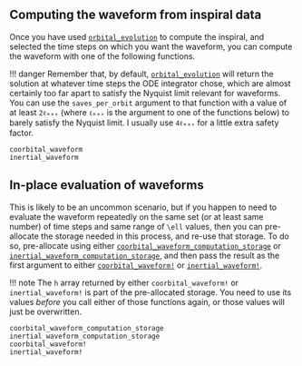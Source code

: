 ## Computing the waveform from inspiral data

Once you have used [`orbital_evolution`](@ref) to compute the inspiral, and
selected the time steps on which you want the waveform, you can compute the
waveform with one of the following functions.

!!! danger
    Remember that, by default, [`orbital_evolution`](@ref) will return the
    solution at whatever time steps the ODE integrator chose, which are almost
    certainly too far apart to satisfy the Nyquist limit relevant for waveforms.
    You can use the `saves_per_orbit` argument to that function with a value of
    at least `2ℓₘₐₓ` (where `ℓₘₐₓ` is the argument to one of the functions
    below) to barely satisfy the Nyquist limit.  I usually use `4ℓₘₐₓ` for a
    little extra safety factor.

```@docs
coorbital_waveform
inertial_waveform
```

## In-place evaluation of waveforms

This is likely to be an uncommon scenario, but if you happen to need to evaluate
the waveform repeatedly on the same set (or at least same number) of time steps
and same range of ``\ell`` values, then you can pre-allocate the storage needed
in this process, and re-use that storage.  To do so, pre-allocate using either
[`coorbital_waveform_computation_storage`](@ref) or
[`inertial_waveform_computation_storage`](@ref), and then pass the result as the
first argument to either [`coorbital_waveform!`](@ref) or
[`inertial_waveform!`](@ref).

!!! note
    The `h` array returned by either `coorbital_waveform!` or
    `inertial_waveform!` is part of the pre-allocated storage.  You need to use
    its values *before* you call either of those functions again, or those
    values will just be overwritten.

```@docs
coorbital_waveform_computation_storage
inertial_waveform_computation_storage
coorbital_waveform!
inertial_waveform!
```
